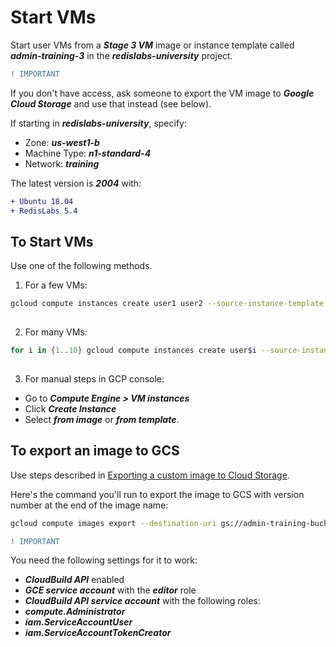 # Start VMs

Start user VMs from a ***Stage 3 VM*** image or instance template called ***admin-training-3*** in the ***redislabs-university*** project.

```diff
! IMPORTANT
```
If you don't have access, ask someone to export the VM image to ***Google Cloud Storage*** and use that instead (see below).

If starting in ***redislabs-university***, specify:
- Zone: ***us-west1-b***
- Machine Type: ***n1-standard-4***
- Network: ***training***

The latest version is ***2004*** with:
```diff
+ Ubuntu 18.04
+ RedisLabs 5.4
```


## To Start VMs

Use one of the following methods.

1. For a few VMs:

```bash
gcloud compute instances create user1 user2 --source-instance-template admin-training-3 --zone=us-west1-b --labels=version=2004,redis=5-4
 
```

2. For many VMs:

```bash
for i in {1..10} gcloud compute instances create user$i --source-instance-template admin-training-3 --zone=us-west1-b
 
```

3. For manual steps in GCP console:
- Go to ***Compute Engine > VM instances***
- Click ***Create Instance***
- Select ***from image*** or ***from template***.


## To export an image to GCS

Use steps described in [Exporting a custom image to Cloud Storage](https://cloud.google.com/compute/docs/images/export-image).

Here's the command you'll run to export the image to GCS with version number at the end of the image name:

```bash
gcloud compute images export --destination-uri gs://admin-training-bucket/admin-training-vm-2004 --image admin-training-3
```

```diff
! IMPORTANT
```

You need the following settings for it to work:
- ***CloudBuild API*** enabled
- ***GCE service account*** with the ***editor*** role
- ***CloudBuild API service account*** with the following roles:
 - ***compute.Administrator***
 - ***iam.ServiceAccountUser***
 - ***iam.ServiceAccountTokenCreator***




